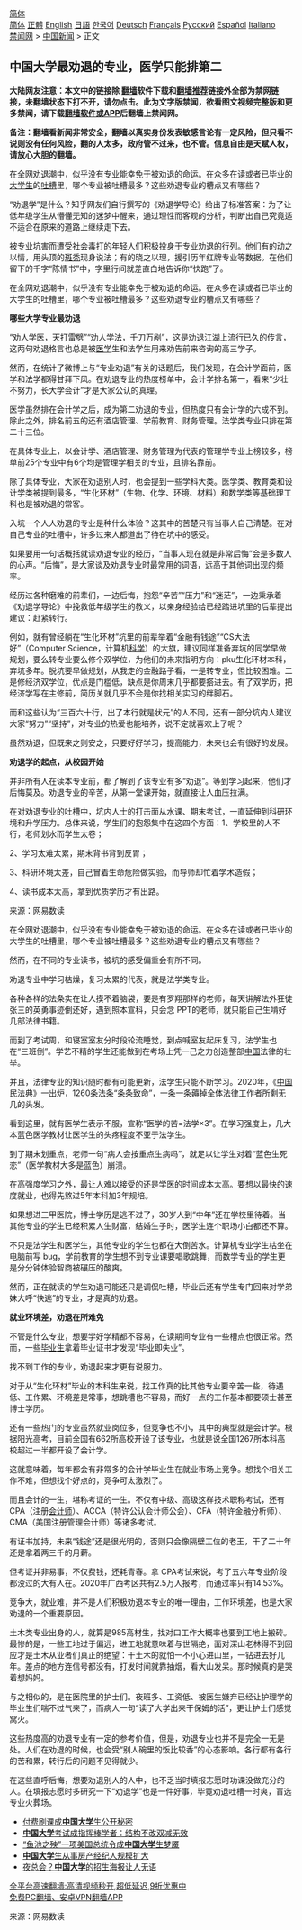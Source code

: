  <!-- 面包屑导航 --> <div class="breadcrumb"><!-- GTranslate: https://gtranslate.io/ -->  <div class="switcher notranslate">  <div class="selected">  <a href="#" onclick="return false;"> 简体</a>  </div>  <div class="option">  <a href="https://www.bannedbook.org" onclick="doGTranslate('zh-CN|zh-CN');jQuery('div.switcher div.selected a').html(jQuery(this).html());return false;" title="简体中文" class="nturl selected"> 简体</a>  <a href="https://www.bannedbook.org/zh-tw/" onclick="doGTranslate('zh-CN|zh-TW');jQuery('div.switcher div.selected a').html(jQuery(this).html());return false;" title="繁體中文" class="nturl"> 正體</a>  <a href="https://www.bannedbook.org/en/" onclick="doGTranslate('zh-CN|en');jQuery('div.switcher div.selected a').html(jQuery(this).html());return false;" title="English" class="nturl"> English</a>  <a href="https://www.bannedbook.org/ja/" onclick="doGTranslate('zh-CN|ja');jQuery('div.switcher div.selected a').html(jQuery(this).html());return false;" title="日本語" class="nturl"> 日語</a>  <a href="https://www.bannedbook.org/ko/" onclick="doGTranslate('zh-CN|ko');jQuery('div.switcher div.selected a').html(jQuery(this).html());return false;" title="한국어" class="nturl"> 한국어</a>  <a href="https://www.bannedbook.org/de/" onclick="doGTranslate('zh-CN|de');jQuery('div.switcher div.selected a').html(jQuery(this).html());return false;" title="Deutsch" class="nturl"> Deutsch</a>  <a href="https://www.bannedbook.org/fr/" onclick="doGTranslate('zh-CN|fr');jQuery('div.switcher div.selected a').html(jQuery(this).html());return false;" title="Français" class="nturl"> Français</a>  <a href="https://www.bannedbook.org/ru/" onclick="doGTranslate('zh-CN|ru');jQuery('div.switcher div.selected a').html(jQuery(this).html());return false;" title="Русский" class="nturl"> Русский</a>  <a href="https://www.bannedbook.org/es/" onclick="doGTranslate('zh-CN|es');jQuery('div.switcher div.selected a').html(jQuery(this).html());return false;" title="Español" class="nturl"> Español</a>  <a href="https://www.bannedbook.org/it/" onclick="doGTranslate('zh-CN|it');jQuery('div.switcher div.selected a').html(jQuery(this).html());return false;" title="Italiano" class="nturl"> Italiano</a>  </div>  </div>      <div class='breadcrumb-sub'><!-- Breadcrumb NavXT 6.3.0 --> <a href="https://www.bannedbook.org/" class="home">禁闻网</a> &gt; <a href="https://www.bannedbook.org/bnews/cnnews/" class="category">中国新闻</a> &gt; 正文</div></div><h2>中国大学最劝退的专业，医学只能排第二</h2> <p class="notice"><b>大陆网友注意：本文中的链接除 <a href="https://github.com/bannedbook/fanqiang" >翻墙</a>软件下载和<a href="https://github.com/killgcd/justmysocks/blob/master/README.md">翻墙推荐</a>链接外全部为禁网链接，未翻墙状态下打不开，请勿点击。此为文字版禁闻，欲看图文视频完整版和更多禁闻，请下载<a href="https://github.com/bannedbook/fanqiang">翻墙软件或APP</a>后翻墙上禁闻网。</p><p>备注：翻墙看新闻非常安全，翻墙以真实身份发表敏感言论有一定风险，但只看不说则没有任何风险，翻的人太多，政府管不过来，也不管。信息自由是天赋人权，请放心大胆的翻墙。</b></p>  <div class="entry"> <p id="summary">在全网<a href="https://www.bannedbook.org/bnews/tag/%E5%8A%9D%E9%80%80/" class="st_tag internal_tag" rel="tag" title="标签 劝退 下的日志">劝退</a>潮中，似乎没有专业能幸免于被劝退的命运。在众多在读或者已毕业的<a href="https://www.bannedbook.org/bnews/tag/%e5%a4%a7%e5%ad%a6%e7%94%9f/" class="st_tag internal_tag" rel="tag" title="标签 大学生 下的日志">大学生</a>的<a href="https://www.bannedbook.org/bnews/tag/%E5%90%90%E6%A7%BD/" class="st_tag internal_tag" rel="tag" title="标签 吐槽 下的日志">吐槽</a>里，哪个专业被吐槽最多？这些劝退专业的槽点又有哪些？</p> <p>&ldquo;劝退学&rdquo;是什么？知乎网友们自行撰写的《劝退学导论》给出了标准答案：为了让低年级学生从懵懂无知的迷梦中醒来，通过理性而客观的分析，判断出自己究竟适不适合在原来的道路上继续走下去。</p> <p>被专业坑害而遭受社会毒打的年轻人们积极投身于专业劝退的行列。他们有的动之以情，用头顶的<a href="https://www.bannedbook.org/bnews/tag/%e6%96%91%e7%a7%83/" class="st_tag internal_tag" rel="tag" title="标签 斑秃 下的日志">斑秃</a>现身说法；有的晓之以理，援引历年红牌专业等数据。在他们留下的千字&ldquo;陈情书&rdquo;中，字里行间就差直白地告诉你&ldquo;快跑&rdquo;了。</p> <p>在全网劝退潮中，似乎没有专业能幸免于被劝退的命运。在众多在读或者已毕业的大学生的吐槽里，哪个专业被吐槽最多？这些劝退专业的槽点又有哪些？</p> <p><strong>哪些大学专业最劝退</strong></p> <p>&ldquo;劝人学医，天打雷劈&rdquo;&ldquo;劝人学法，千刀万剐&rdquo;，这是劝退江湖上流行已久的传言，这两句劝退格言也总是被<a href="https://www.bannedbook.org/bnews/tag/%e5%8c%bb%e5%ad%a6/" class="st_tag internal_tag" rel="tag" title="标签 医学 下的日志">医学</a>生和法学生用来劝告前来咨询的高三学子。</p> <p>然而，在统计了微博上与&ldquo;专业劝退&rdquo;有关的话题后，我们发现，在会计学面前，医学和法学都得甘拜下风。在劝退专业的热度榜单中，会计学排名第一，看来&ldquo;少壮不努力，长大学会计&rdquo;才是大家公认的真理。</p> <p>医学虽然排在会计学之后，成为第二劝退的专业，但热度只有会计学的六成不到。除此之外，排名前五的还有酒店管理、学前教育、财务管理。法学类专业只排在第二十三位。</p> <p>在具体专业上，以会计学、酒店管理、财务管理为代表的管理学专业上榜较多，榜单前25个专业中有6个均是管理学相关的专业，且排名靠前。</p> <p>除了具体专业，大家在劝退别人时，也会提到一些学科大类。医学类、教育类和设计学类被提到最多，&ldquo;生化环材&rdquo;（生物、化学、环境、材料）和数学类等基础理工科也是被劝退的常客。</p> <p>入坑一个人人劝退的专业是种什么体验？这其中的苦楚只有当事人自己清楚。在对自己专业的吐槽中，许多过来人都道出了待在坑中的感受。</p> <p>如果要用一句话概括就读劝退专业的经历，&ldquo;当事人现在就是非常后悔&rdquo;会是多数人的心声。&ldquo;后悔&rdquo;，是大家谈及劝退专业时最常用的词语，远高于其他词出现的频率。</p> <p>经历过各种磨难的前辈们，一边后悔，抱怨&ldquo;辛苦&rdquo;&ldquo;压力&rdquo;和&ldquo;迷茫&rdquo;，一边秉承着《劝退学导论》中挽救低年级学生的教义，以亲身经验给已经踏进坑里的后辈提出建议：赶紧转行。</p>  <p>例如，就有曾经躺在&ldquo;生化环材&rdquo;坑里的前辈举着&ldquo;金融有钱途&rdquo;&ldquo;CS大法好&rdquo;（Computer Science，计算机<span class='wp_keywordlink'><a href="https://www.bannedbook.org/forum11/topic309.html" title="禁片：“科学”的棍子" target="_blank">科学</a></span>）的大旗，建议同样准备弃坑的同学早做规划，要么转专业要么修个双学位，为他们的未来指明方向：pku生化环材本科，弃坑多年。脱坑要早做规划，从我走的金融路子看，一是转专业，但比较困难。二是修经济双学位，优点是门槛低，缺点是你周末几乎都要搭进去。有了双学历，把经济学写在主修前，简历关就几乎不会是你找相关实习的绊脚石。</p> <p>而和这些认为&ldquo;三百六十行，出了本行就是状元&rdquo;的人不同，还有一部分坑内人建议大家&ldquo;努力&rdquo;&ldquo;坚持&rdquo;，对专业的热爱也能培养，说不定就喜欢上了呢？</p> <p>虽然劝退，但既来之则安之，只要好好学习，提高能力，未来也会有很好的发展。</p> <p><strong>劝退学的起点，从校园开始</strong></p> <p>并非所有人在读本专业前，都了解到了该专业有多&ldquo;劝退&rdquo;。等到学习起来，他们才后悔莫及。劝退专业的辛苦，从第一堂课开始，就直接让人血压拉满。</p> <p>在对劝退专业的吐槽中，坑内人士的打击面从水课、期末考试，一直延伸到科研环境和升学压力。总体来说，学生们的抱怨集中在这四个方面：1、学校里的人不行，老师划水而学生太卷；</p> <p>2、学习太难太累，期末背书背到反胃；</p> <p>3、科研环境太差，自己冒着生命危险做实验，而导师却忙着学术造假；</p> <p>4、读书成本太高，拿到优质学历才有出路。</p> <p></p> <p> 来源：网易数读 </p> <p id="summary">在全网劝退潮中，似乎没有专业能幸免于被劝退的命运。在众多在读或者已毕业的大学生的吐槽里，哪个专业被吐槽最多？这些劝退专业的槽点又有哪些？</p> <p>然而，在不同的专业读书，被坑的感受偏重会有所不同。</p>  <p>劝退专业中学习枯燥，复习太累的代表，就是法学类专业。</p> <p>各种各样的法条实在让人摸不着脑袋，要是有罗翔那样的老师，每天讲解法外狂徒张三的英勇事迹倒还好，遇到照本宣科，只会念 PPT的老师，就只能自己生啃好几部法律书籍。</p> <p>而到了考试周，和寝室室友分时段轮流睡觉，到点喊室友起床复习，法学生也在&ldquo;三班倒&rdquo;。学艺不精的学生还能做到在考场上凭一己之力创造整部<span class='wp_keywordlink_affiliate'><a href="https://www.bannedbook.org/" title="中国" target="_blank">中国</a></span>法律的壮举。</p> <p>并且，法律专业的知识随时都有可能更新，法学生只能不断学习。2020年，《<a href="https://www.bannedbook.org/bnews/tag/%E4%B8%AD%E5%9B%BD/" class="st_tag internal_tag" rel="tag" title="标签 中国 下的日志">中国</a>民法典》一出炉，1260条法条&ldquo;条条致命&rdquo;，一条一条薅掉全体法律工作者所剩无几的头发。</p> <p>看到这里，就有医学生表示不服，宣称&ldquo;医学的苦=法学&times;3&rdquo;。在学习强度上，几大本蓝色医学教材让医学生的头疼程度不亚于法学生。</p> <p>到了期末划重点，老师一句&ldquo;病人会按重点生病吗&rdquo;，就足以让学生对着&ldquo;蓝色生死恋&rdquo;（医学教材大多是蓝色）崩溃。</p> <p>在高强度学习之外，最让人难以接受的还是学医的时间成本太高。要想以最快的速度就业，也得先熬过5年本科加3年规培。</p> <p>如果想进三甲医院，博士学历是逃不过了，30岁人到&ldquo;中年&rdquo;还在学校里待着。当其他专业的学生已经积累人生财富，结婚生子时，医学生连个职场小白都还不算。</p> <p>不只是法学生和医学生，其他专业的学生也都在大倒苦水。计算机专业学生枯坐在电脑前写 bug，学前教育的学生想不到专业课要唱歌跳舞，而数学专业的学生更是分分钟体验智商被碾压的酸爽。</p> <p>然而，正在就读的学生劝退可能还只是调侃吐槽，毕业后还有学生专门回来对学弟妹大呼&ldquo;快逃&rdquo;的专业，才是真的劝退。</p> <p><strong>就业环境差，劝退在所难免</strong></p> <p>不管是什么专业，想要学好学精都不容易，在读期间专业有一些槽点也很正常。然而，一些<a href="https://www.bannedbook.org/bnews/tag/%E6%AF%95%E4%B8%9A%E7%94%9F/" class="st_tag internal_tag" rel="tag" title="标签 毕业生 下的日志">毕业生</a>拿着毕业证书才发现&ldquo;毕业即失业&rdquo;。</p> <p>找不到工作的专业，劝退起来才更有说服力。</p>  <p>对于从&ldquo;生化环材&rdquo;毕业的本科生来说，找工作真的比其他专业要辛苦一些，待遇低、工作累、环境差是常事，想跳槽也不容易，而好一点的工作基本都要硕士甚至博士学历。</p> <p>还有一些热门的专业虽然就业岗位多，但竞争也不小，其中的典型就是会计学。根据阳光高考，目前全国有662所高校开设了该专业，也就是说全国1267所本科高校超过一半都开设了会计学。</p> <p>这就意味着，每年都会有非常多的会计学毕业生在就业市场上竞争。想找个相关工作不难，但想找个好点的，竞争可太激烈了。</p> <p>而且会计的一生，堪称考证的一生。不仅有中级、高级这样技术职称考试，还有 CPA（注册<a href="https://www.bannedbook.org/bnews/tag/%E4%BC%9A%E8%AE%A1%E5%B8%88/" class="st_tag internal_tag" rel="tag" title="标签 会计师 下的日志">会计师</a>）、ACCA（特许公认会计师公会）、CFA（特许金融分析师）、CMA（美国注册管理会计师）等诸多考试。</p> <p>有证书加持，未来&ldquo;钱途&rdquo;还是很光明的，否则只会像隔壁工位的老王，干了二十年还是拿着两三千的月薪。</p> <p>但考证并非易事，不仅费钱，还耗青春。拿 CPA考试来说，考了五六年专业阶段都没过的大有人在。2020年广西考区共有2.5万人报考，而通过率只有14.53%。</p> <p>竞争大，就业难，并不是人们积极劝退本专业的唯一理由，工作环境差，也是大家劝退的一个重要原因。</p> <p>土木类专业出身的人，就算是985高材生，找对口工作大概率也要到工地上搬砖。最惨的是，一些工地过于偏远，进工地就意味着与世隔绝，面对深山老林得不到回应才是土木从业者们真正的绝望：干土木的就怕一不小心进山里，一钻进去好几年。差点的地方连信号都没有，打发时间就靠抽烟，看大山发呆。那时候真的是哭着想妈妈。</p> <p>与之相似的，是在医院里的护士们。夜班多、工资低、被医生嫌弃已经让护理学的毕业生们喘不过气来了，而病人一句&ldquo;读了大学出来干保姆的活&rdquo;，更让护士们感觉窝火。</p> <p>这些热度高的劝退专业有一定的参考价值，但是，劝退专业也并不是完全一无是处。人们在劝退的时候，也会受&ldquo;别人碗里的饭比较香&rdquo;的心态影响。各行都有各行的苦和累，转行后的问题不见得就少。</p> <p>在这些直呼后悔，想要劝退别人的人中，也不乏当时填报志愿时功课没做充分的人。在填报志愿时多研究一下&ldquo;劝退学&rdquo;也是一件好事，毕竟劝退吐槽一时爽，盲选专业火葬场。</p> <ul class='op-related-articles' title='相关阅读'> <li><a href='https://www.bannedbook.org/bnews/baitai/20210816/1607319.html' target='_blank'>付费刷课成<b>中国大学</b>生公开秘密</a></li> <li><a href='https://www.bannedbook.org/bnews/baitai/20210816/1607112.html' target='_blank'><b>中国大学</b>考试成指挥棒学者：结构不改双减无效</a></li> <li><a href='https://www.bannedbook.org/bnews/cbnews/20210715/1587370.html' target='_blank'>“鱼池之殃”一项美国总统令成<b>中国大学</b>生梦魇</a></li> <li><a href='https://www.bannedbook.org/bnews/baitai/20210712/1585622.html' target='_blank'><b>中国大学</b>生从事房产经纪人规模扩大</a></li> <li><a href='https://www.bannedbook.org/bnews/cbnews/20210710/1584089.html' target='_blank'>夜总会？<b>中国大学</b>的招生海报让人无语</a></li> </ul> <p class="texttj"> <a href="https://github.com/bannedbook/fanqiang/wiki/V2ray%E6%9C%BA%E5%9C%BA" target="_blank">全平台高速翻墙:高清视频秒开,超低延迟,9折优惠中</a><br/> <a href="https://github.com/bannedbook/fanqiang/wiki/%E7%A6%81%E9%97%BB%E7%BD%91%E5%AE%89%E5%8D%93%E7%BF%BB%E5%A2%99%E6%96%B0%E9%97%BBAPP" target="_blank">免费PC翻墙、安卓VPN翻墙APP</a></p><p> 来源：网易数读 </p> <a name='sharetosocial'></a>  <div style="margin-bottom:5px;padding-bottom:5px;clear:both"> <div id="archive-pix-1" class="banner-ads"> <!-- AuctionX Display platform tag START --> <div id="26318x728x90x621x_ADSLOT2" clicktrack="%%CLICK_URL_ESC%%"></div> <!-- AuctionX Display platform tag END --> </div> <div id="archive-pix-2" class="banner-ads"> <!-- AuctionX Display platform tag START --> <div id="26315x300x250x621x_ADSLOT2" clicktrack="%%CLICK_URL_ESC%%"></div> <!-- AuctionX Display platform tag END --> </div> </div>  <div id="archive-pix-1" class="banner-ads"> <!-- AuctionX Display platform tag START --> <div id="26318x728x90x621x_ADSLOT3" clicktrack="%%CLICK_URL_ESC%%"></div> <!-- AuctionX Display platform tag END --> </div> </div><!--END ENTRY--> 